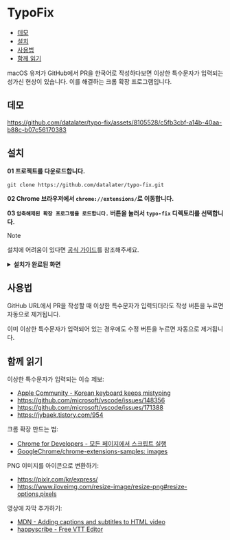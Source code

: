 # TypoFix

- [데모](#데모)
- [설치](#설치)
- [사용법](#사용법)
- [함께 읽기](#함께-읽기)

macOS 유저가 GitHub에서 PR을 한국어로 작성하다보면 이상한 특수문자가 입력되는 성가신 현상이 있습니다. 이를 해결하는 크롬 확장 프로그램입니다.

## 데모

https://github.com/datalater/typo-fix/assets/8105528/c5fb3cbf-a14b-40aa-b88c-b07c56170383

## 설치

**01 프로젝트를 다운로드합니다.**

```
git clone https://github.com/datalater/typo-fix.git
```

**02 Chrome 브라우저에서 `chrome://extensions/`로 이동합니다.**

**03 `압축해제된 확장 프로그램을 로드합니다.` 버튼을 눌러서 `typo-fix` 디렉토리를 선택합니다.**

> [!NOTE]
>
> 설치에 어려움이 있다면 [공식 가이드](https://developer.chrome.com/docs/extensions/get-started/tutorial/hello-world?hl=ko#load-unpacked)를 참조해주세요.

<details markdown="1">
<summary><strong>설치가 완료된 화면</strong></summary>

![](images/guide-install.png)

</details>

## 사용법

GitHub URL에서 PR을 작성할 때 이상한 특수문자가 입력되더라도 작성 버튼을 누르면 자동으로 제거됩니다.

이미 이상한 특수문자가 입력되어 있는 경우에도 수정 버튼을 누르면 자동으로 제거됩니다.

## 함께 읽기

이상한 특수문자가 입력되는 이슈 제보:

- [Apple Community - Korean keyboard keeps mistyping](https://discussions.apple.com/thread/253806606?sortBy=best)
- https://github.com/microsoft/vscode/issues/148356
- https://github.com/microsoft/vscode/issues/171388
- https://jybaek.tistory.com/954

크롬 확장 만드는 법:

- [Chrome for Developers - 모든 페이지에서 스크립트 실행](https://developer.chrome.com/docs/extensions/get-started/tutorial/scripts-on-every-tab?hl=ko)
- [GoogleChrome/chrome-extensions-samples: images](https://github.com/GoogleChrome/chrome-extensions-samples/tree/main/functional-samples/tutorial.reading-time/images)

PNG 이미지를 아이콘으로 변환하기:

- https://pixlr.com/kr/express/
- https://www.iloveimg.com/resize-image/resize-png#resize-options,pixels

영상에 자막 추가하기:

- [MDN - Adding captions and subtitles to HTML video](https://developer.mozilla.org/en-US/docs/Web/Media/Audio_and_video_delivery/Adding_captions_and_subtitles_to_HTML5_video)
- [happyscribe - Free VTT Editor](https://www.happyscribe.com/subtitle-tools/vtt-editor-online)
